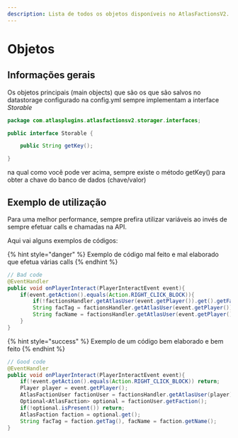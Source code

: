 ```yaml
---
description: Lista de todos os objetos disponíveis no AtlasFactionsV2.
---
```


# Objetos

## Informações gerais

Os objetos principais (main objects) que são os que são salvos no datastorage configurado na config.yml sempre implementam a interface _Storable_&#x20;

```java
package com.atlasplugins.atlasfactionsv2.storager.interfaces;

public interface Storable {

	public String getKey();

}

```

na qual como você pode ver acima, sempre existe o método getKey() para obter a chave do banco de dados (chave/valor)

## Exemplo de utilização

Para uma melhor performance, sempre prefira utilizar variáveis ao invés de sempre efetuar calls e chamadas na API.

Aqui vai alguns exemplos de códigos:

{% hint style="danger" %}
Exemplo de código mal feito e mal elaborado que efetua várias calls
{% endhint %}

```java
// Bad code
@EventHandler
public void onPlayerInteract(PlayerInteractEvent event){
    if(event.getAction().equals(Action.RIGHT_CLICK_BLOCK)){
        if(!factionsHandler.getAtlasUser(event.getPlayer()).get().getFaction().isPresent()) return;
        String facTag = factionsHandler.getAtlasUser(event.getPlayer()).get().getFaction().get().getTag();
        String facName = factionsHandler.getAtlasUser(event.getPlayer()).get().getFaction().get().getName();
    }
}
```

{% hint style="success" %}
Exemplo de um código bem elaborado e bem feito
{% endhint %}

```java
// Good code
@EventHandler
public void onPlayerInteract(PlayerInteractEvent event){
    if(!event.getAction().equals(Action.RIGHT_CLICK_BLOCK)) return;
    Player player = event.getPlayer();
    AtlasFactionUser factionUser = factionsHandler.getAtlasUser(player).get();
    Optional<AtlasFaction> optional = factionUser.getFaction();
    if(!optional.isPresent()) return;
    AtlasFaction faction = optional.get();
    String facTag = faction.getTag(), facName = faction.getName();
}
```
